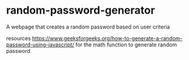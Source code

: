 # random-password-generator
A webpage that creates a random password based on user criteria

resources https://www.geeksforgeeks.org/how-to-generate-a-random-password-using-javascript/ for the math function to generate random password
